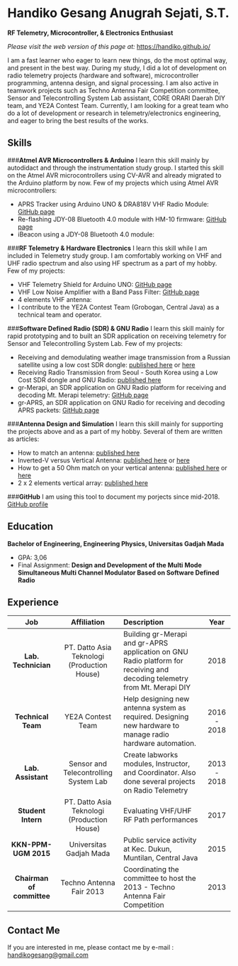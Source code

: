 # Handiko Gesang Anugrah Sejati, S.T.
**RF Telemetry, Microcontroller, & Electronics Enthusiast**

*Please visit the web version of this page at:* https://handiko.github.io/

I am a fast learner who eager to learn new things, do the most optimal way, and present in the best way. During my study, I did a lot of development on radio telemetry projects (hardware and software), microcontroller programming, antenna design, and signal processing. I am also active in teamwork projects such as Techno Antenna Fair Competition committee, Sensor and Telecontrolling System Lab assistant, CORE ORARI Daerah DIY team, and YE2A Contest Team. 
Currently, I am looking for a great team who do a lot of development or research in telemetry/electronics engineering, and eager to bring the best results of the works.

## Skills
###**Atmel AVR Microcontrollers & Arduino**
I learn this skill mainly by autodidact and through the instrumentation study group. I started this skill on the Atmel AVR microcontrollers using CV-AVR and already migrated to the Arduino platform by now. Few of my projects which using Atmel AVR microcontrollers:
* APRS Tracker using Arduino UNO & DRA818V VHF Radio Module: [GitHub page](https://github.com/handiko/Arduino-APRS)
* Re-flashing JDY-08 Bluetooth 4.0 module with HM-10 firmware: [GitHub page](https://github.com/handiko/JDY-08-Reflash)
* iBeacon using a JDY-08 Bluetooth 4.0 module:

###**RF Telemetry & Hardware Electronics**
I learn this skill while I am included in Telemetry study group. I am comfortably working on VHF and UHF radio spectrum and also using HF spectrum as a part of my hobby. Few of my projects:
* VHF Telemetry Shield for Arduino UNO: [GitHub page](https://github.com/handiko/Dorji-TX-Shield)
* VHF Low Noise Amplifier with a Band Pass Filter: [GitHub page](https://github.com/handiko/VHF-LNA)
* 4 elements VHF antenna:
* I contribute to the YE2A Contest Team (Grobogan, Central Java) as a technical team and operator.

###**Software Defined Radio (SDR) & GNU Radio**
I learn this skill mainly for rapid prototyping and to built an SDR application on receiving telemetry for Sensor and Telecontrolling System Lab. Few of my projects:
* Receiving and demodulating weather image transmission from a Russian satellite using a low cost SDR dongle: [published here](https://www.hackster.io/handiko/receiving-russian-s-satellite-weather-image-from-space-d4618d) or [here](https://labsdl.wordpress.com/2018/09/17/receiving-qpsk-signal-from-space/)
* Receiving Radio Transmission from Seoul - South Korea using a Low Cost SDR dongle and GNU Radio: [published here](https://labsdl.wordpress.com/2018/08/20/receiving-post-processing-hlg-seoul-radio-using-rtl-sdr-and-gnu-radio/)
* gr-Merapi, an SDR application on GNU Radio platform for receiving and decoding Mt. Merapi telemetry: [GitHub page](https://github.com/handiko/gr-Merapi)
* gr-APRS, an SDR application on GNU Radio for receiving and decoding APRS packets: [GitHub page](https://github.com/handiko/gr-Merapi)

###**Antenna Design and Simulation**
I learn this skill mainly for supporting the projects above and as a part of my hobby. Several of them are written as articles:
* How to match an antenna: [published here](https://labsdl.wordpress.com/2017/11/17/matching-an-antenna/)
* Inverted-V versus Vertical Antenna: [published here](https://www.ybdxc.net/2017/11/06/inverted-vee-versus-vertical-antenna-for-dx-contact/) or [here](https://labsdl.wordpress.com/2017/11/06/inverted-vee-versus-vertical-antenna-for-dx-contact/)
* How to get a 50 Ohm match on your vertical antenna: [published here](https://www.ybdxc.net/2017/11/09/overload-your-vertical-antenna/) or [here](https://labsdl.wordpress.com/2017/11/09/overload-your-vertical-antenna-2nd-part-of-the-series/)
* 2 x 2 elements vertical array: [published here](https://labsdl.wordpress.com/2017/11/19/40-m-band-vertical-on-steroids/)

###**GitHub**
I am using this tool to document my porjects since mid-2018. [GitHub profile](https://github.com/handiko)

## Education
**Bachelor of Engineering, Engineering Physics, Universitas Gadjah Mada**
* GPA: 3,06
* Final Assignment: **Design and Development of the Multi Mode Simultaneous Multi Channel Modulator Based on Software Defined Radio**

## Experience
|              Job          | Affiliation   |                 Description                    |    Year     |
|:-------------------------:|:-------------:|:---------------------------------------------- |:-----------:|
|**Lab. Technician**|PT. Datto Asia Teknologi (Production House)| Building gr-Merapi and gr-APRS application on GNU Radio platform for receiving and decoding telemetry from Mt. Merapi DIY | 2018 |                             
|**Technical Team**|YE2A Contest Team| Help designing new antenna system as required. Designing new hardware to manage radio hardware automation.| 2016 - 2018 |
|**Lab. Assistant**|Sensor and Telecontrolling System Lab|Create labworks modules, Instructor, and Coordinator. Also done several projects on Radio Telemetry|2013 - 2018|
|**Student Intern**|PT. Datto Asia Teknologi (Production House)|Evaluating VHF/UHF RF Path performances|2017|
|**KKN-PPM-UGM 2015**|Universitas Gadjah Mada|Public service activity at Kec. Dukun, Muntilan, Central Java|2015|
|**Chairman of committee**|Techno Antenna Fair 2013|Coordinating the committee to host the 2013 - Techno Antenna Fair Competition|2013|

## Contact Me
If you are interested in me, please contact me by e-mail : [handikogesang@gmail.com](mailto:handikogesang@gmail.com)
